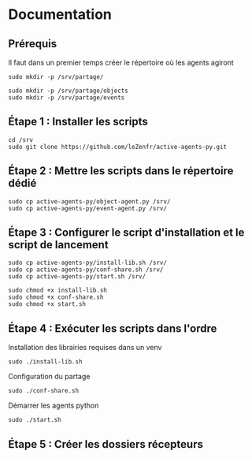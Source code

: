 # Documentation

## Prérequis 
Il faut dans un premier temps créer le répertoire où les agents agiront

```
sudo mkdir -p /srv/partage/
```
```
sudo mkdir -p /srv/partage/objects
sudo mkdir -p /srv/partage/events
```

## Étape 1 : Installer les scripts
```
cd /srv
sudo git clone https://github.com/leZenfr/active-agents-py.git
```

## Étape 2 : Mettre les scripts dans le répertoire dédié
```
sudo cp active-agents-py/object-agent.py /srv/
sudo cp active-agents-py/event-agent.py /srv/
```

## Étape 3 : Configurer le script d'installation et le script de lancement
```
sudo cp active-agents-py/install-lib.sh /srv/
sudo cp active-agents-py/conf-share.sh /srv/
sudo cp active-agents-py/start.sh /srv/

sudo chmod +x install-lib.sh
sudo chmod +x conf-share.sh
sudo chmod +x start.sh
```

## Étape 4 : Exécuter les scripts dans l'ordre

Installation des librairies requises dans un venv
```
sudo ./install-lib.sh
```

Configuration du partage
```
sudo ./conf-share.sh
```

Démarrer les agents python
```
sudo ./start.sh
```

## Étape 5 : Créer les dossiers récepteurs

